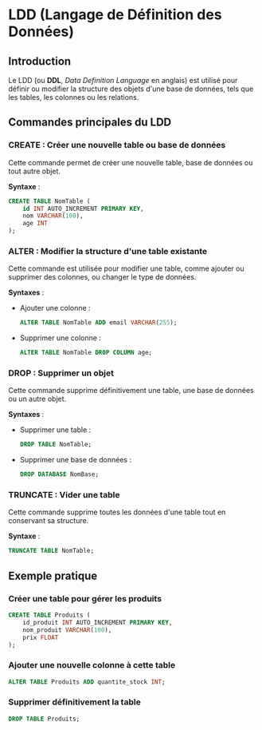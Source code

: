 # LDD (Langage de Définition des Données)

## Introduction
Le LDD (ou **DDL**, *Data Definition Language* en anglais) est utilisé pour définir ou modifier la structure des objets d'une base de données, tels que les tables, les colonnes ou les relations.

## Commandes principales du LDD

### CREATE : Créer une nouvelle table ou base de données
Cette commande permet de créer une nouvelle table, base de données ou tout autre objet.

**Syntaxe** :
```sql
CREATE TABLE NomTable (
    id INT AUTO_INCREMENT PRIMARY KEY,
    nom VARCHAR(100),
    age INT
);
```

### ALTER : Modifier la structure d'une table existante
Cette commande est utilisée pour modifier une table, comme ajouter ou supprimer des colonnes, ou changer le type de données.

**Syntaxes** :
- Ajouter une colonne :
  ```sql
  ALTER TABLE NomTable ADD email VARCHAR(255);
  ```
- Supprimer une colonne :
  ```sql
  ALTER TABLE NomTable DROP COLUMN age;
  ```

### DROP : Supprimer un objet
Cette commande supprime définitivement une table, une base de données ou un autre objet.

**Syntaxes** :
- Supprimer une table :
  ```sql
  DROP TABLE NomTable;
  ```
- Supprimer une base de données :
  ```sql
  DROP DATABASE NomBase;
  ```

### TRUNCATE : Vider une table
Cette commande supprime toutes les données d'une table tout en conservant sa structure.

**Syntaxe** :
```sql
TRUNCATE TABLE NomTable;
```

## Exemple pratique

### Créer une table pour gérer les produits
```sql
CREATE TABLE Produits (
    id_produit INT AUTO_INCREMENT PRIMARY KEY,
    nom_produit VARCHAR(100),
    prix FLOAT
);
```

### Ajouter une nouvelle colonne à cette table
```sql
ALTER TABLE Produits ADD quantite_stock INT;
```

### Supprimer définitivement la table
```sql
DROP TABLE Produits;
```


